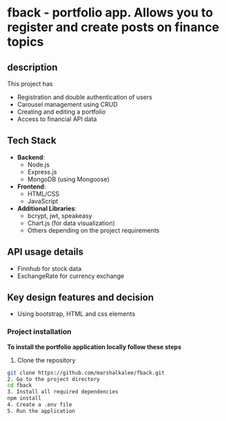 # fback - portfolio app. Allows you to register and create posts on finance topics
## description 
This project has
- Registration and double authentication of users
- Carousel management using CRUD
- Creating and editing a portfolio
- Access to financial API data
## Tech Stack
- **Backend**:
  - Node.js
  - Express.js
  - MongoDB (using Mongoose)
- **Frontend**:
  - HTML/CSS
  - JavaScript
- **Additional Libraries**:
  - bcrypt, jwt, speakeasy
  - Chart.js (for data visualization)
  - Others depending on the project requirements
 ## API usage details
 - Finnhub for stock data 
 - ExchangeRate for currency exchange
 ## Key design features and decision
 - Using bootstrap, HTML and css elements
 ### Project installation
 **To install the portfolio application locally follow these steps**
 1. Clone the repository
 ```bash
 git clone https://github.com/marshalkalee/fback.git
 2. Go to the project directory
 cd fback
 3. Install all required dependencies
 npm install
 4. Create a .env file
 5. Run the application

  

